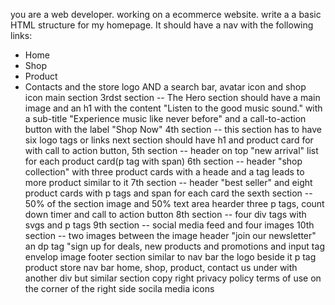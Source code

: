 you are a web developer. working on a ecommerce website. write a a basic HTML structure for my homepage.
It should have a nav with the following links:
- Home
- Shop
- Product
- Contacts
and the store logo AND a search bar, avatar icon and shop icon
main section
3rdst section --  The Hero section should have a main image and an h1 with the content "Listen to the good music sound." with a sub-title "Experience music like never before" and a call-to-action button with the label "Shop Now"
4th section -- this section has to have six logo tags or links
next section should have h1 and product card for with call to action button, 
5th section --  header on top "new arrival" list for each product card(p tag with span)
6th section -- header "shop collection" with three product cards with a heade and a tag leads to more product similar to it
7th section -- header "best seller" and  eight product cards with p tags and span for each card
the sexth section -- 50% of the section image and 50% text area hearder three p tags, count down timer and call to action button
8th section -- four div tags with svgs and p tags
9th section -- social media feed and four images
10th section -- two images between the image header "join our newsletter" an dp tag "sign up for deals, new products and promotions
and input tag envelop image
footer section
similar to nav bar the logo beside it p tag product store nav bar home, shop, product, contact us
under with another div but similar section copy right privacy policy terms of use on the corner of the right side socila media icons